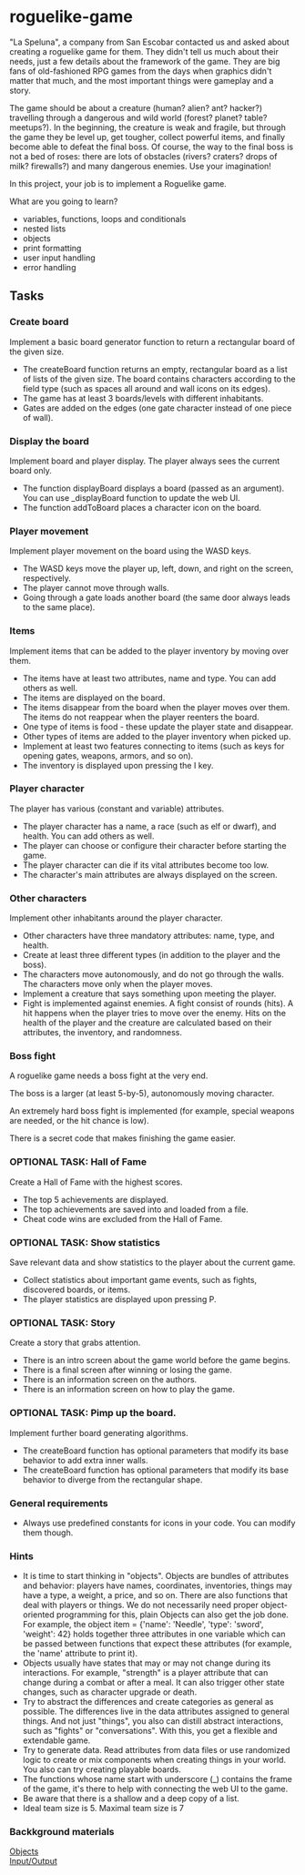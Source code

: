 # roguelike-game
"La Speluna", a company from San Escobar contacted us and asked about creating a roguelike game for them. They didn't tell us much about their needs, just a few details about the framework of the game. They are big fans of old-fashioned RPG games from the days when graphics didn't matter that much, and the most important things were gameplay and a story.

The game should be about a creature (human? alien? ant? hacker?) travelling through a dangerous and wild world (forest? planet? table? meetups?). In the beginning, the creature is weak and fragile, but through the game they be level up, get tougher, collect powerful items, and finally become able to defeat the final boss. Of course, the way to the final boss is not a bed of roses: there are lots of obstacles (rivers? craters? drops of milk? firewalls?) and many dangerous enemies. Use your imagination!

In this project, your job is to implement a Roguelike game.

What are you going to learn?
* variables, functions, loops and conditionals
* nested lists
* objects
* print formatting
* user input handling
* error handling

## Tasks

### Create board
Implement a basic board generator function to return a rectangular board of the given size.

* The createBoard function returns an empty, rectangular board as a list of lists of the given size. The board contains characters according to the field type (such as spaces all around and wall icons on its edges).
* The game has at least 3 boards/levels with different inhabitants.
* Gates are added on the edges (one gate character instead of one piece of wall).

### Display the board
Implement board and player display. The player always sees the current board only.

* The function displayBoard displays a board (passed as an argument). You can use _displayBoard function to update the web UI.
* The function addToBoard places a character icon on the board.

### Player movement
Implement player movement on the board using the WASD keys.

* The WASD keys move the player up, left, down, and right on the screen, respectively.
* The player cannot move through walls.
* Going through a gate loads another board (the same door always leads to the same place).
### Items
Implement items that can be added to the player inventory by moving over them.

* The items have at least two attributes, name and type. You can add others as well.
* The items are displayed on the board.
* The items disappear from the board when the player moves over them. The items do not reappear when the player reenters the board.
* One type of items is food - these update the player state and disappear.
* Other types of items are added to the player inventory when picked up.
* Implement at least two features connecting to items (such as keys for opening gates, weapons, armors, and so on).
* The inventory is displayed upon pressing the I key.
### Player character
The player has various (constant and variable) attributes.

* The player character has a name, a race (such as elf or dwarf), and health. You can add others as well.
* The player can choose or configure their character before starting the game.
* The player character can die if its vital attributes become too low.
* The character's main attributes are always displayed on the screen.
### Other characters
Implement other inhabitants around the player character.

* Other characters have three mandatory attributes: name, type, and health.
* Create at least three different types (in addition to the player and the boss).
* The characters move autonomously, and do not go through the walls. The characters move only when the player moves.
* Implement a creature that says something upon meeting the player.
* Fight is implemented against enemies. A fight consist of rounds (hits). A hit happens when the player tries to move over the enemy. Hits on the health of the player and the creature are calculated based on their attributes, the inventory, and randomness.
### Boss fight
A roguelike game needs a boss fight at the very end.

The boss is a larger (at least 5-by-5), autonomously moving character.

An extremely hard boss fight is implemented (for example, special weapons are needed, or the hit chance is low).

There is a secret code that makes finishing the game easier.
### OPTIONAL TASK: Hall of Fame
Create a Hall of Fame with the highest scores.

* The top 5 achievements are displayed.
* The top achievements are saved into and loaded from a file.
* Cheat code wins are excluded from the Hall of Fame.
### OPTIONAL TASK: Show statistics
Save relevant data and show statistics to the player about the current game.

* Collect statistics about important game events, such as fights, discovered boards, or items.
* The player statistics are displayed upon pressing P.
### OPTIONAL TASK: Story
Create a story that grabs attention.

* There is an intro screen about the game world before the game begins.
* There is a final screen after winning or losing the game.
* There is an information screen on the authors.
* There is an information screen on how to play the game.
### OPTIONAL TASK: Pimp up the board.
Implement further board generating algorithms.

* The createBoard function has optional parameters that modify its base behavior to add extra inner walls.
* The createBoard function has optional parameters that modify its base behavior to diverge from the rectangular shape.

### General requirements
* Always use predefined constants for icons in your code. You can modify them though.

### Hints
* It is time to start thinking in "objects". Objects are bundles of attributes and behavior: players have names, coordinates, inventories, things may have a type, a weight, a price, and so on. There are also functions that deal with players or things. We do not necessarily need proper object-oriented programming for this, plain Objects can also get the job done. For example, the object item = {'name': 'Needle', 'type': 'sword', 'weight': 42} holds together three attributes in one variable which can be passed between functions that expect these attributes (for example, the 'name' attribute to print it).
* Objects usually have states that may or may not change during its interactions. For example, "strength" is a player attribute that can change during a combat or after a meal. It can also trigger other state changes, such as character upgrade or death.
* Try to abstract the differences and create categories as general as possible. The differences live in the data attributes assigned to general things. And not just "things", you also can distill abstract interactions, such as "fights" or "conversations". With this, you get a flexible and extendable game.
* Try to generate data. Read attributes from data files or use randomized logic to create or mix components when creating things in your world. You also can try creating playable boards.
* The functions whose name start with underscore (_) contains the frame of the game, it's there to help with connecting the web UI to the game.
* Be aware that there is a shallow and a deep copy of a list.
* Ideal team size is 5. Maximal team size is 7
### Backkground materials
[Objects](https://journey.study/v2/learn/materials/competencies/javascript-basics/javascript-objects.md)  
[Input/Output](https://journey.study/v2/learn/materials/competencies/javascript-basics/javascript-objects.md)  
